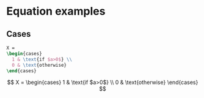 # Equation examples

## Cases

```latex
X = 
\begin{cases}
  1 & \text{if $a>0$} \\
  0 & \text{otherwise}
\end{cases}
```

$$
X = 
\begin{cases}
  1 & \text{if $a>0$} \\
  0 & \text{otherwise}
\end{cases}
$$
